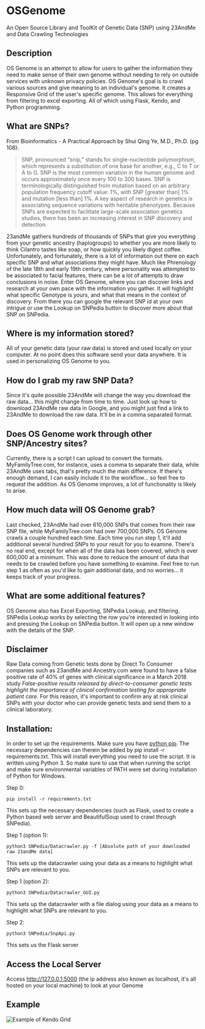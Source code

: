 # OSGenome
An Open Source Library and ToolKit of Genetic Data (SNP) using 23AndMe and Data Crawling Technologies

## Description
OS Genome is an attempt to allow for users to gather the information they need to make sense of their own genome without needing to rely on outside services with unknown privacy policies. OS Genome's goal is to crawl various sources and give meaning to an individual's genome. It creates a Responsive Grid of the user's specific genome. This allows for everything from filtering to excel exporting. All of which using Flask, Kendo, and Python programming.


## What are SNPs?
From Bioinformatics - A Practical Approach by Shui Qing Ye, M.D., Ph.D. (pg 108):

>SNP, pronounced “snip,” stands for single-nucleotide polymorphism, which represents a substitution of one base for another, e.g., C to T or A to G. SNP is the most common variation in the human genome and occurs approximately once every 100 to 300 bases. SNP is terminologically distinguished from mutation based on an arbitrary population frequency cutoff value: 1%, with SNP [greater than] 1% and mutation [less than] 1%. A key aspect of research in genetics is associating sequence variations with heritable phenotypes. Because SNPs are expected to facilitate large-scale association genetics studies, there has been an increasing interest in SNP discovery and detection.

23andMe gathers hundreds of thousands of SNPs that give you everything from your genetic ancestry (haplogroups) to whether you are more likely to think Cilantro tastes like soap, or how quickly you likely digest coffee. Unfortunately, and fortunately, there is a lot of information out there on each specific SNP and what associations they might have. Much like Phrenology of the late 18th and early 19th century, where personality was attempted to be associated to facial features, there can be a lot of attempts to draw conclusions in noise. Enter OS Genome, where you can discover links and research at your own pace with the information you gather. It will highlight what specific Genotype is yours, and what that means in the context of discovery. From there you can google the relevant SNP id at your own intrigue or use the Lookup on SNPedia button to discover more about that SNP on SNPedia.


## Where is my information stored?
All of your genetic data (your raw data) is stored and used locally on your computer. At no point does this software send your data anywhere. It is used in personalizing OS Genome to you.


## How do I grab my raw SNP Data?
Since it's quite possible 23AndMe will change the way you download the raw data... this might change from time to time. Just look up how to download 23AndMe raw data in Google, and you might just find a link to 23AndMe to download the raw data. It'll be in a comma separated format. 


## Does OS Genome work through other SNP/Ancestry sites?
Currently, there is a script I can upload to convert the formats. MyFamilyTree.com, for instance, uses a comma to separate their data, while 23AndMe uses tabs, that's pretty much the main difference. If there's enough demand, I can easily include it to the workflow... so feel free to request the addition. As OS Genome improves, a lot of functionality is likely to arise.


## How much data will OS Genome grab?
Last checked, 23AndMe had over 610,000 SNPs that comes from their raw SNP file, while MyFamilyTree.com had over 700,000 SNPs. OS Genome crawls a couple hundred each time. Each time you run step 1, it'll add additional several hundred SNPs to your result for you to examine. There's no real end, except for when all of the data has been covered, which is over 600,000 at a minimum. This was done to reduce the amount of data that needs to be crawled before you have something to examine. Feel free to run step 1 as often as you'd like to gain additional data, and no worries... it keeps track of your progress.


## What are some additional features?
OS Genome also has Excel Exporting, SNPedia Lookup, and filtering. SNPedia Lookup works by selecting the row you're interested in looking into and pressing the Lookup on SNPedia button. It will open up a new window with the details of the SNP.

## Disclaimer
Raw Data coming from Genetic tests done by Direct To Consumer companies such as 23andMe and Ancestry.com were found to have a false positive rate of 40% of genes with clinical significance in a March 2018 study *False-positive results released by direct-to-consumer genetic tests highlight the importance of clinical confirmation testing for appropriate patient care*. For this reason, it's important to confirm any at risk clinical SNPs with your doctor who can provide genetic tests and send them to a clinical laboratory.

## Installation:

In order to set up the requirements. Make sure you have [python pip](https://packaging.python.org/installing/). The necessary dependencies can therein be added by pip install -r requirements.txt. This will install everything you need to use the script. It is written using Python 3. So make sure to use that when running the script and make sure environmental variables of PATH were set during installation of Python for Windows.

Step 0:
```
pip install -r requirements.txt
```
This sets up the necessary dependencies (such as Flask, used to create a Python based web server and BeautifulSoup used to crawl through SNPedia).


Step 1 (option 1):
```
python3 SNPedia/Datacrawler.py -f [Absolute path of your downloaded raw 23andMe data]
```
This sets up the datacrawler using your data as a means to highlight what SNPs are relevant to you. 


Step 1 (option 2):
```
python3 SNPedia/Datacrawler_GUI.py
```
This sets up the datacrawler with a file dialog using your data as a means to highlight what SNPs are relevant to you.

Step 2:
```
python3 SNPedia/SnpApi.py
```
This sets us the Flask server


## Access the Local Server
Access http://127.0.0.1:5000 (the ip address also known as localhost, it's all hosted on your local machine) to look at your Genome


## Example
![Example of Kendo Grid](https://github.com/mentatpsi/OSGenome/blob/master/images/OSGenome5.PNG)
